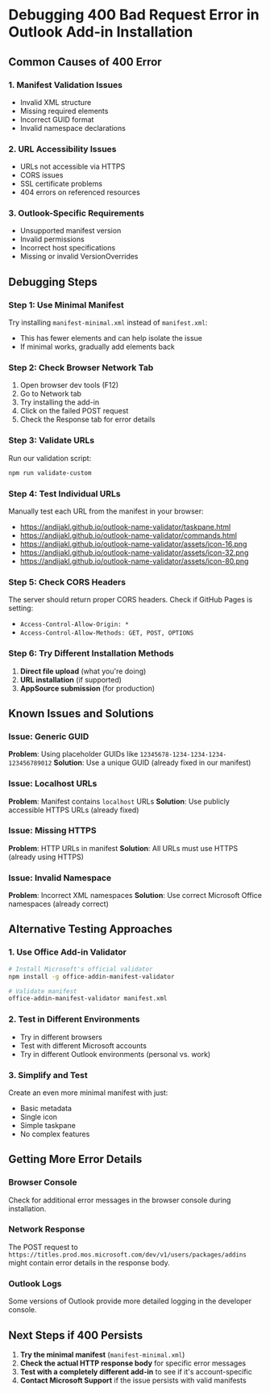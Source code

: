 # Debugging 400 Bad Request Error in Outlook Add-in Installation

## Common Causes of 400 Error

### 1. **Manifest Validation Issues**
- Invalid XML structure
- Missing required elements
- Incorrect GUID format
- Invalid namespace declarations

### 2. **URL Accessibility Issues**
- URLs not accessible via HTTPS
- CORS issues
- SSL certificate problems
- 404 errors on referenced resources

### 3. **Outlook-Specific Requirements**
- Unsupported manifest version
- Invalid permissions
- Incorrect host specifications
- Missing or invalid VersionOverrides

## Debugging Steps

### Step 1: Use Minimal Manifest
Try installing `manifest-minimal.xml` instead of `manifest.xml`:
- This has fewer elements and can help isolate the issue
- If minimal works, gradually add elements back

### Step 2: Check Browser Network Tab
1. Open browser dev tools (F12)
2. Go to Network tab
3. Try installing the add-in
4. Click on the failed POST request
5. Check the Response tab for error details

### Step 3: Validate URLs
Run our validation script:
```bash
npm run validate-custom
```

### Step 4: Test Individual URLs
Manually test each URL from the manifest in your browser:
- https://andijakl.github.io/outlook-name-validator/taskpane.html
- https://andijakl.github.io/outlook-name-validator/commands.html
- https://andijakl.github.io/outlook-name-validator/assets/icon-16.png
- https://andijakl.github.io/outlook-name-validator/assets/icon-32.png
- https://andijakl.github.io/outlook-name-validator/assets/icon-80.png

### Step 5: Check CORS Headers
The server should return proper CORS headers. Check if GitHub Pages is setting:
- `Access-Control-Allow-Origin: *`
- `Access-Control-Allow-Methods: GET, POST, OPTIONS`

### Step 6: Try Different Installation Methods
1. **Direct file upload** (what you're doing)
2. **URL installation** (if supported)
3. **AppSource submission** (for production)

## Known Issues and Solutions

### Issue: Generic GUID
**Problem**: Using placeholder GUIDs like `12345678-1234-1234-1234-123456789012`
**Solution**: Use a unique GUID (already fixed in our manifest)

### Issue: Localhost URLs
**Problem**: Manifest contains `localhost` URLs
**Solution**: Use publicly accessible HTTPS URLs (already fixed)

### Issue: Missing HTTPS
**Problem**: HTTP URLs in manifest
**Solution**: All URLs must use HTTPS (already using HTTPS)

### Issue: Invalid Namespace
**Problem**: Incorrect XML namespaces
**Solution**: Use correct Microsoft Office namespaces (already correct)

## Alternative Testing Approaches

### 1. Use Office Add-in Validator
```bash
# Install Microsoft's official validator
npm install -g office-addin-manifest-validator

# Validate manifest
office-addin-manifest-validator manifest.xml
```

### 2. Test in Different Environments
- Try in different browsers
- Test with different Microsoft accounts
- Try in different Outlook environments (personal vs. work)

### 3. Simplify and Test
Create an even more minimal manifest with just:
- Basic metadata
- Single icon
- Simple taskpane
- No complex features

## Getting More Error Details

### Browser Console
Check for additional error messages in the browser console during installation.

### Network Response
The POST request to `https://titles.prod.mos.microsoft.com/dev/v1/users/packages/addins` might contain error details in the response body.

### Outlook Logs
Some versions of Outlook provide more detailed logging in the developer console.

## Next Steps if 400 Persists

1. **Try the minimal manifest** (`manifest-minimal.xml`)
2. **Check the actual HTTP response body** for specific error messages
3. **Test with a completely different add-in** to see if it's account-specific
4. **Contact Microsoft Support** if the issue persists with valid manifests